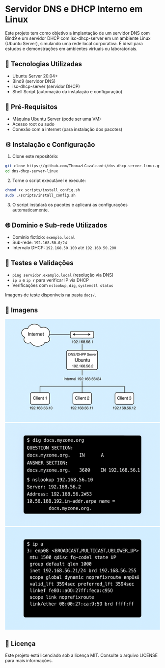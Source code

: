 # Servidor DNS e DHCP Interno em Linux

Este projeto tem como objetivo a implantação de um servidor DNS com Bind9 e um servidor DHCP com isc-dhcp-server em um ambiente Linux (Ubuntu Server), simulando uma rede local corporativa. É ideal para estudos e demonstrações em ambientes virtuais ou laboratoriais.

## 🧰 Tecnologias Utilizadas

- Ubuntu Server 20.04+
- Bind9 (servidor DNS)
- isc-dhcp-server (servidor DHCP)
- Shell Script (automação da instalação e configuração)

## 📌 Pré-Requisitos

- Máquina Ubuntu Server (pode ser uma VM)
- Acesso root ou sudo
- Conexão com a internet (para instalação dos pacotes)

## ⚙️ Instalação e Configuração

1. Clone este repositório:
```bash
git clone https://github.com/ThomazLCavalcanti/dns-dhcp-server-linux.git
cd dns-dhcp-server-linux
```

2. Torne o script executável e execute:
```bash
chmod +x scripts/install_config.sh
sudo ./scripts/install_config.sh
```

3. O script instalará os pacotes e aplicará as configurações automaticamente.

## 🌐 Domínio e Sub-rede Utilizados

- Domínio fictício: `exemplo.local`
- Sub-rede: `192.168.50.0/24`
- Intervalo DHCP: `192.168.50.100` até `192.168.50.200`

## 🧪 Testes e Validações

- `ping servidor.exemplo.local` (resolução via DNS)
- `ip a` e `ip r` para verificar IP via DHCP
- Verificações com `nslookup`, `dig`, `systemctl status`

Imagens de teste disponíveis na pasta `docs/`.

## 📸 Imagens

![Diagrama da Rede](docs/diagrama_rede.png)
![Teste DNS](docs/teste_dns.png)
![Teste DHCP](docs/teste_dhcp.png)

## 📄 Licença

Este projeto está licenciado sob a licença MIT. Consulte o arquivo LICENSE para mais informações.
